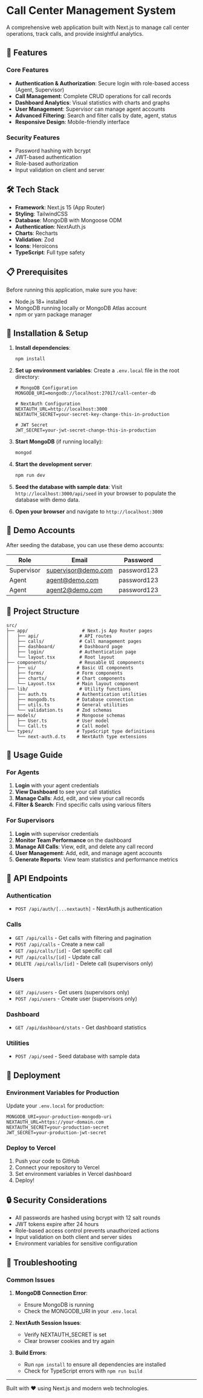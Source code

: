 # Call Center Management System

A comprehensive web application built with Next.js to manage call center operations, track calls, and provide insightful analytics.

## 🚀 Features

### Core Features
- **Authentication & Authorization**: Secure login with role-based access (Agent, Supervisor)
- **Call Management**: Complete CRUD operations for call records
- **Dashboard Analytics**: Visual statistics with charts and graphs
- **User Management**: Supervisor can manage agent accounts
- **Advanced Filtering**: Search and filter calls by date, agent, status
- **Responsive Design**: Mobile-friendly interface

### Security Features
- Password hashing with bcrypt
- JWT-based authentication
- Role-based authorization
- Input validation on client and server

## 🛠️ Tech Stack

- **Framework**: Next.js 15 (App Router)
- **Styling**: TailwindCSS
- **Database**: MongoDB with Mongoose ODM
- **Authentication**: NextAuth.js
- **Charts**: Recharts
- **Validation**: Zod
- **Icons**: Heroicons
- **TypeScript**: Full type safety

## 📋 Prerequisites

Before running this application, make sure you have:

- Node.js 18+ installed
- MongoDB running locally or MongoDB Atlas account
- npm or yarn package manager

## 🔧 Installation & Setup

1. **Install dependencies**:
   ```bash
   npm install
   ```

2. **Set up environment variables**:
   Create a `.env.local` file in the root directory:
   ```env
   # MongoDB Configuration
   MONGODB_URI=mongodb://localhost:27017/call-center-db
   
   # NextAuth Configuration
   NEXTAUTH_URL=http://localhost:3000
   NEXTAUTH_SECRET=your-secret-key-change-this-in-production
   
   # JWT Secret
   JWT_SECRET=your-jwt-secret-change-this-in-production
   ```

3. **Start MongoDB** (if running locally):
   ```bash
   mongod
   ```

4. **Start the development server**:
   ```bash
   npm run dev
   ```

5. **Seed the database with sample data**:
   Visit `http://localhost:3000/api/seed` in your browser to populate the database with demo data.

6. **Open your browser** and navigate to `http://localhost:3000`

## 👥 Demo Accounts

After seeding the database, you can use these demo accounts:

| Role | Email | Password |
|------|-------|----------|
| Supervisor | supervisor@demo.com | password123 |
| Agent | agent@demo.com | password123 |
| Agent | agent2@demo.com | password123 |

## 📁 Project Structure

```
src/
├── app/                    # Next.js App Router pages
│   ├── api/               # API routes
│   ├── calls/             # Call management pages
│   ├── dashboard/         # Dashboard page
│   ├── login/             # Authentication page
│   └── layout.tsx         # Root layout
├── components/            # Reusable UI components
│   ├── ui/               # Basic UI components
│   ├── forms/            # Form components
│   ├── charts/           # Chart components
│   └── Layout.tsx        # Main layout component
├── lib/                   # Utility functions
│   ├── auth.ts           # Authentication utilities
│   ├── mongodb.ts        # Database connection
│   ├── utils.ts          # General utilities
│   └── validation.ts     # Zod schemas
├── models/               # Mongoose schemas
│   ├── User.ts           # User model
│   └── Call.ts           # Call model
└── types/                # TypeScript type definitions
    └── next-auth.d.ts    # NextAuth type extensions
```

## 🎯 Usage Guide

### For Agents
1. **Login** with your agent credentials
2. **View Dashboard** to see your call statistics
3. **Manage Calls**: Add, edit, and view your call records
4. **Filter & Search**: Find specific calls using various filters

### For Supervisors
1. **Login** with supervisor credentials
2. **Monitor Team Performance** on the dashboard
3. **Manage All Calls**: View, edit, and delete any call record
4. **User Management**: Add, edit, and manage agent accounts
5. **Generate Reports**: View team statistics and performance metrics

## 🔌 API Endpoints

### Authentication
- `POST /api/auth/[...nextauth]` - NextAuth.js authentication

### Calls
- `GET /api/calls` - Get calls with filtering and pagination
- `POST /api/calls` - Create a new call
- `GET /api/calls/[id]` - Get specific call
- `PUT /api/calls/[id]` - Update call
- `DELETE /api/calls/[id]` - Delete call (supervisors only)

### Users
- `GET /api/users` - Get users (supervisors only)
- `POST /api/users` - Create user (supervisors only)

### Dashboard
- `GET /api/dashboard/stats` - Get dashboard statistics

### Utilities
- `POST /api/seed` - Seed database with sample data

## 🚀 Deployment

### Environment Variables for Production
Update your `.env.local` for production:

```env
MONGODB_URI=your-production-mongodb-uri
NEXTAUTH_URL=https://your-domain.com
NEXTAUTH_SECRET=your-production-secret
JWT_SECRET=your-production-jwt-secret
```

### Deploy to Vercel
1. Push your code to GitHub
2. Connect your repository to Vercel
3. Set environment variables in Vercel dashboard
4. Deploy!

## 🔒 Security Considerations

- All passwords are hashed using bcrypt with 12 salt rounds
- JWT tokens expire after 24 hours
- Role-based access control prevents unauthorized actions
- Input validation on both client and server sides
- Environment variables for sensitive configuration

## 🐛 Troubleshooting

### Common Issues

1. **MongoDB Connection Error**:
   - Ensure MongoDB is running
   - Check the MONGODB_URI in your `.env.local`

2. **NextAuth Session Issues**:
   - Verify NEXTAUTH_SECRET is set
   - Clear browser cookies and try again

3. **Build Errors**:
   - Run `npm install` to ensure all dependencies are installed
   - Check for TypeScript errors with `npm run build`

---

Built with ❤️ using Next.js and modern web technologies.

